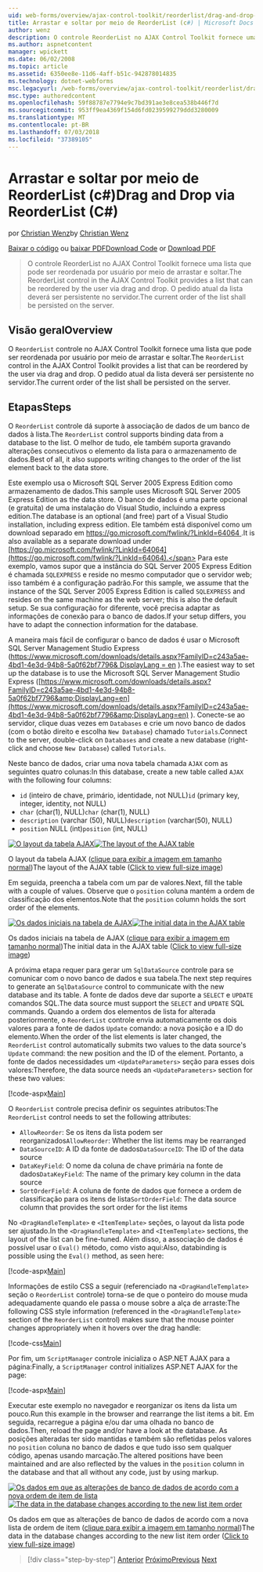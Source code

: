 ```yaml
---
uid: web-forms/overview/ajax-control-toolkit/reorderlist/drag-and-drop-via-reorderlist-cs
title: Arrastar e soltar por meio de ReorderList (c#) | Microsoft Docs
author: wenz
description: O controle ReorderList no AJAX Control Toolkit fornece uma lista que pode ser reordenada por usuário por meio de arrastar e soltar. O pedido atual da lista deverá...
ms.author: aspnetcontent
manager: wpickett
ms.date: 06/02/2008
ms.topic: article
ms.assetid: 6350ee8e-11d6-4aff-b51c-942878014835
ms.technology: dotnet-webforms
msc.legacyurl: /web-forms/overview/ajax-control-toolkit/reorderlist/drag-and-drop-via-reorderlist-cs
msc.type: authoredcontent
ms.openlocfilehash: 59f88787e7794e9c7bd391ae3e8cea538b446f7d
ms.sourcegitcommit: 953ff9ea4369f154d6fd0239599279ddd3280009
ms.translationtype: MT
ms.contentlocale: pt-BR
ms.lasthandoff: 07/03/2018
ms.locfileid: "37389105"
---
```

<a name="drag-and-drop-via-reorderlist-c"></a><span data-ttu-id="540c0-104">Arrastar e soltar por meio de ReorderList (c#)</span><span class="sxs-lookup"><span data-stu-id="540c0-104">Drag and Drop via ReorderList (C#)</span></span>
====================
<span data-ttu-id="540c0-105">por [Christian Wenz](https://github.com/wenz)</span><span class="sxs-lookup"><span data-stu-id="540c0-105">by [Christian Wenz](https://github.com/wenz)</span></span>

<span data-ttu-id="540c0-106">[Baixar o código](http://download.microsoft.com/download/9/3/f/93f8daea-bebd-4821-833b-95205389c7d0/ReorderList5.cs.zip) ou [baixar PDF](http://download.microsoft.com/download/2/d/c/2dc10e34-6983-41d4-9c08-f78f5387d32b/reorderlist5CS.pdf)</span><span class="sxs-lookup"><span data-stu-id="540c0-106">[Download Code](http://download.microsoft.com/download/9/3/f/93f8daea-bebd-4821-833b-95205389c7d0/ReorderList5.cs.zip) or [Download PDF](http://download.microsoft.com/download/2/d/c/2dc10e34-6983-41d4-9c08-f78f5387d32b/reorderlist5CS.pdf)</span></span>

> <span data-ttu-id="540c0-107">O controle ReorderList no AJAX Control Toolkit fornece uma lista que pode ser reordenada por usuário por meio de arrastar e soltar.</span><span class="sxs-lookup"><span data-stu-id="540c0-107">The ReorderList control in the AJAX Control Toolkit provides a list that can be reordered by the user via drag and drop.</span></span> <span data-ttu-id="540c0-108">O pedido atual da lista deverá ser persistente no servidor.</span><span class="sxs-lookup"><span data-stu-id="540c0-108">The current order of the list shall be persisted on the server.</span></span>


## <a name="overview"></a><span data-ttu-id="540c0-109">Visão geral</span><span class="sxs-lookup"><span data-stu-id="540c0-109">Overview</span></span>

<span data-ttu-id="540c0-110">O `ReorderList` controle no AJAX Control Toolkit fornece uma lista que pode ser reordenada por usuário por meio de arrastar e soltar.</span><span class="sxs-lookup"><span data-stu-id="540c0-110">The `ReorderList` control in the AJAX Control Toolkit provides a list that can be reordered by the user via drag and drop.</span></span> <span data-ttu-id="540c0-111">O pedido atual da lista deverá ser persistente no servidor.</span><span class="sxs-lookup"><span data-stu-id="540c0-111">The current order of the list shall be persisted on the server.</span></span>

## <a name="steps"></a><span data-ttu-id="540c0-112">Etapas</span><span class="sxs-lookup"><span data-stu-id="540c0-112">Steps</span></span>

<span data-ttu-id="540c0-113">O `ReorderList` controle dá suporte à associação de dados de um banco de dados à lista.</span><span class="sxs-lookup"><span data-stu-id="540c0-113">The `ReorderList` control supports binding data from a database to the list.</span></span> <span data-ttu-id="540c0-114">O melhor de tudo, ele também suporta gravando alterações consecutivos o elemento da lista para o armazenamento de dados.</span><span class="sxs-lookup"><span data-stu-id="540c0-114">Best of all, it also supports writing changes to the order of the list element back to the data store.</span></span>

<span data-ttu-id="540c0-115">Este exemplo usa o Microsoft SQL Server 2005 Express Edition como armazenamento de dados.</span><span class="sxs-lookup"><span data-stu-id="540c0-115">This sample uses Microsoft SQL Server 2005 Express Edition as the data store.</span></span> <span data-ttu-id="540c0-116">O banco de dados é uma parte opcional (e gratuita) de uma instalação do Visual Studio, incluindo a express edition.</span><span class="sxs-lookup"><span data-stu-id="540c0-116">The database is an optional (and free) part of a Visual Studio installation, including express edition.</span></span> <span data-ttu-id="540c0-117">Ele também está disponível como um download separado em [ https://go.microsoft.com/fwlink/?LinkId=64064 ](https://go.microsoft.com/fwlink/?LinkId=64064).</span><span class="sxs-lookup"><span data-stu-id="540c0-117">It is also available as a separate download under [https://go.microsoft.com/fwlink/?LinkId=64064](https://go.microsoft.com/fwlink/?LinkId=64064).</span></span> <span data-ttu-id="540c0-118">Para este exemplo, vamos supor que a instância do SQL Server 2005 Express Edition é chamada `SQLEXPRESS` e reside no mesmo computador que o servidor web; isso também é a configuração padrão.</span><span class="sxs-lookup"><span data-stu-id="540c0-118">For this sample, we assume that the instance of the SQL Server 2005 Express Edition is called `SQLEXPRESS` and resides on the same machine as the web server; this is also the default setup.</span></span> <span data-ttu-id="540c0-119">Se sua configuração for diferente, você precisa adaptar as informações de conexão para o banco de dados.</span><span class="sxs-lookup"><span data-stu-id="540c0-119">If your setup differs, you have to adapt the connection information for the database.</span></span>

<span data-ttu-id="540c0-120">A maneira mais fácil de configurar o banco de dados é usar o Microsoft SQL Server Management Studio Express ([https://www.microsoft.com/downloads/details.aspx?FamilyID=c243a5ae-4bd1-4e3d-94b8-5a0f62bf7796&amp; DisplayLang = en](https://www.microsoft.com/downloads/details.aspx?FamilyID=c243a5ae-4bd1-4e3d-94b8-5a0f62bf7796&amp;DisplayLang=en) ).</span><span class="sxs-lookup"><span data-stu-id="540c0-120">The easiest way to set up the database is to use the Microsoft SQL Server Management Studio Express ([https://www.microsoft.com/downloads/details.aspx?FamilyID=c243a5ae-4bd1-4e3d-94b8-5a0f62bf7796&amp;DisplayLang=en](https://www.microsoft.com/downloads/details.aspx?FamilyID=c243a5ae-4bd1-4e3d-94b8-5a0f62bf7796&amp;DisplayLang=en) ).</span></span> <span data-ttu-id="540c0-121">Conecte-se ao servidor, clique duas vezes em `Databases` e crie um novo banco de dados (com o botão direito e escolha `New Database`) chamado `Tutorials`.</span><span class="sxs-lookup"><span data-stu-id="540c0-121">Connect to the server, double-click on `Databases` and create a new database (right-click and choose `New Database`) called `Tutorials`.</span></span>

<span data-ttu-id="540c0-122">Neste banco de dados, criar uma nova tabela chamada `AJAX` com as seguintes quatro colunas:</span><span class="sxs-lookup"><span data-stu-id="540c0-122">In this database, create a new table called `AJAX` with the following four columns:</span></span>

- <span data-ttu-id="540c0-123">`id` (inteiro de chave, primário, identidade, not NULL)</span><span class="sxs-lookup"><span data-stu-id="540c0-123">`id` (primary key, integer, identity, not NULL)</span></span>
- <span data-ttu-id="540c0-124">`char` (char(1), NULL)</span><span class="sxs-lookup"><span data-stu-id="540c0-124">`char` (char(1), NULL)</span></span>
- <span data-ttu-id="540c0-125">`description` (varchar (50), NULL)</span><span class="sxs-lookup"><span data-stu-id="540c0-125">`description` (varchar(50), NULL)</span></span>
- <span data-ttu-id="540c0-126">`position` NULL (int)</span><span class="sxs-lookup"><span data-stu-id="540c0-126">`position` (int, NULL)</span></span>


<span data-ttu-id="540c0-127">[![O layout da tabela AJAX](drag-and-drop-via-reorderlist-cs/_static/image2.png)](drag-and-drop-via-reorderlist-cs/_static/image1.png)</span><span class="sxs-lookup"><span data-stu-id="540c0-127">[![The layout of the AJAX table](drag-and-drop-via-reorderlist-cs/_static/image2.png)](drag-and-drop-via-reorderlist-cs/_static/image1.png)</span></span>

<span data-ttu-id="540c0-128">O layout da tabela AJAX ([clique para exibir a imagem em tamanho normal](drag-and-drop-via-reorderlist-cs/_static/image3.png))</span><span class="sxs-lookup"><span data-stu-id="540c0-128">The layout of the AJAX table ([Click to view full-size image](drag-and-drop-via-reorderlist-cs/_static/image3.png))</span></span>


<span data-ttu-id="540c0-129">Em seguida, preencha a tabela com um par de valores.</span><span class="sxs-lookup"><span data-stu-id="540c0-129">Next, fill the table with a couple of values.</span></span> <span data-ttu-id="540c0-130">Observe que o `position` coluna mantém a ordem de classificação dos elementos.</span><span class="sxs-lookup"><span data-stu-id="540c0-130">Note that the `position` column holds the sort order of the elements.</span></span>


<span data-ttu-id="540c0-131">[![Os dados iniciais na tabela de AJAX](drag-and-drop-via-reorderlist-cs/_static/image5.png)](drag-and-drop-via-reorderlist-cs/_static/image4.png)</span><span class="sxs-lookup"><span data-stu-id="540c0-131">[![The initial data in the AJAX table](drag-and-drop-via-reorderlist-cs/_static/image5.png)](drag-and-drop-via-reorderlist-cs/_static/image4.png)</span></span>

<span data-ttu-id="540c0-132">Os dados iniciais na tabela de AJAX ([clique para exibir a imagem em tamanho normal](drag-and-drop-via-reorderlist-cs/_static/image6.png))</span><span class="sxs-lookup"><span data-stu-id="540c0-132">The initial data in the AJAX table ([Click to view full-size image](drag-and-drop-via-reorderlist-cs/_static/image6.png))</span></span>


<span data-ttu-id="540c0-133">A próxima etapa requer para gerar um `SqlDataSource` controle para se comunicar com o novo banco de dados e sua tabela.</span><span class="sxs-lookup"><span data-stu-id="540c0-133">The next step requires to generate an `SqlDataSource` control to communicate with the new database and its table.</span></span> <span data-ttu-id="540c0-134">A fonte de dados deve dar suporte a `SELECT` e `UPDATE` comandos SQL.</span><span class="sxs-lookup"><span data-stu-id="540c0-134">The data source must support the `SELECT` and `UPDATE` SQL commands.</span></span> <span data-ttu-id="540c0-135">Quando a ordem dos elementos de lista for alterada posteriormente, o `ReorderList` controle envia automaticamente os dois valores para a fonte de dados `Update` comando: a nova posição e a ID do elemento.</span><span class="sxs-lookup"><span data-stu-id="540c0-135">When the order of the list elements is later changed, the `ReorderList` control automatically submits two values to the data source's `Update` command: the new position and the ID of the element.</span></span> <span data-ttu-id="540c0-136">Portanto, a fonte de dados necessidades um `<UpdateParameters>` seção para esses dois valores:</span><span class="sxs-lookup"><span data-stu-id="540c0-136">Therefore, the data source needs an `<UpdateParameters>` section for these two values:</span></span>

[!code-aspx[Main](drag-and-drop-via-reorderlist-cs/samples/sample1.aspx)]

<span data-ttu-id="540c0-137">O `ReorderList` controle precisa definir os seguintes atributos:</span><span class="sxs-lookup"><span data-stu-id="540c0-137">The `ReorderList` control needs to set the following attributes:</span></span>

- <span data-ttu-id="540c0-138">`AllowReorder`: Se os itens da lista podem ser reorganizados</span><span class="sxs-lookup"><span data-stu-id="540c0-138">`AllowReorder`: Whether the list items may be rearranged</span></span>
- <span data-ttu-id="540c0-139">`DataSourceID`: A ID da fonte de dados</span><span class="sxs-lookup"><span data-stu-id="540c0-139">`DataSourceID`: The ID of the data source</span></span>
- <span data-ttu-id="540c0-140">`DataKeyField`: O nome da coluna de chave primária na fonte de dados</span><span class="sxs-lookup"><span data-stu-id="540c0-140">`DataKeyField`: The name of the primary key column in the data source</span></span>
- <span data-ttu-id="540c0-141">`SortOrderField`: A coluna de fonte de dados que fornece a ordem de classificação para os itens de lista</span><span class="sxs-lookup"><span data-stu-id="540c0-141">`SortOrderField`: The data source column that provides the sort order for the list items</span></span>

<span data-ttu-id="540c0-142">No `<DragHandleTemplate>` e `<ItemTemplate>` seções, o layout da lista pode ser ajustado.</span><span class="sxs-lookup"><span data-stu-id="540c0-142">In the `<DragHandleTemplate>` and `<ItemTemplate>` sections, the layout of the list can be fine-tuned.</span></span> <span data-ttu-id="540c0-143">Além disso, a associação de dados é possível usar o `Eval()` método, como visto aqui:</span><span class="sxs-lookup"><span data-stu-id="540c0-143">Also, databinding is possible using the `Eval()` method, as seen here:</span></span>

[!code-aspx[Main](drag-and-drop-via-reorderlist-cs/samples/sample2.aspx)]

<span data-ttu-id="540c0-144">Informações de estilo CSS a seguir (referenciado na `<DragHandleTemplate>` seção o `ReorderList` controle) torna-se de que o ponteiro do mouse muda adequadamente quando ele passa o mouse sobre a alça de arraste:</span><span class="sxs-lookup"><span data-stu-id="540c0-144">The following CSS style information (referenced in the `<DragHandleTemplate>` section of the `ReorderList` control) makes sure that the mouse pointer changes appropriately when it hovers over the drag handle:</span></span>

[!code-css[Main](drag-and-drop-via-reorderlist-cs/samples/sample3.css)]

<span data-ttu-id="540c0-145">Por fim, um `ScriptManager` controle inicializa o ASP.NET AJAX para a página:</span><span class="sxs-lookup"><span data-stu-id="540c0-145">Finally, a `ScriptManager` control initializes ASP.NET AJAX for the page:</span></span>

[!code-aspx[Main](drag-and-drop-via-reorderlist-cs/samples/sample4.aspx)]

<span data-ttu-id="540c0-146">Executar este exemplo no navegador e reorganizar os itens da lista um pouco.</span><span class="sxs-lookup"><span data-stu-id="540c0-146">Run this example in the browser and rearrange the list items a bit.</span></span> <span data-ttu-id="540c0-147">Em seguida, recarregue a página e/ou dar uma olhada no banco de dados.</span><span class="sxs-lookup"><span data-stu-id="540c0-147">Then, reload the page and/or have a look at the database.</span></span> <span data-ttu-id="540c0-148">As posições alteradas ter sido mantidas e também são refletidas pelos valores no `position` coluna no banco de dados e que tudo isso sem qualquer código, apenas usando marcação.</span><span class="sxs-lookup"><span data-stu-id="540c0-148">The altered positions have been maintained and are also reflected by the values in the `position` column in the database and that all without any code, just by using markup.</span></span>


<span data-ttu-id="540c0-149">[![Os dados em que as alterações de banco de dados de acordo com a nova ordem de item de lista](drag-and-drop-via-reorderlist-cs/_static/image8.png)](drag-and-drop-via-reorderlist-cs/_static/image7.png)</span><span class="sxs-lookup"><span data-stu-id="540c0-149">[![The data in the database changes according to the new list item order](drag-and-drop-via-reorderlist-cs/_static/image8.png)](drag-and-drop-via-reorderlist-cs/_static/image7.png)</span></span>

<span data-ttu-id="540c0-150">Os dados em que as alterações de banco de dados de acordo com a nova lista de ordem de item ([clique para exibir a imagem em tamanho normal](drag-and-drop-via-reorderlist-cs/_static/image9.png))</span><span class="sxs-lookup"><span data-stu-id="540c0-150">The data in the database changes according to the new list item order ([Click to view full-size image](drag-and-drop-via-reorderlist-cs/_static/image9.png))</span></span>

> [!div class="step-by-step"]
> <span data-ttu-id="540c0-151">[Anterior](using-postbacks-with-reorderlist-cs.md)
> [Próximo](using-postbacks-with-reorderlist-vb.md)</span><span class="sxs-lookup"><span data-stu-id="540c0-151">[Previous](using-postbacks-with-reorderlist-cs.md)
[Next](using-postbacks-with-reorderlist-vb.md)</span></span>
